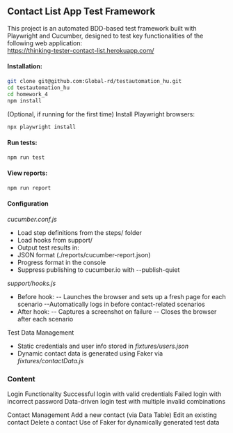 ## Contact List App Test Framework

This project is an automated BDD-based test framework built with Playwright and Cucumber, designed to test key functionalities of the following web application:  
https://thinking-tester-contact-list.herokuapp.com/


#### Installation:
```bash
git clone git@github.com:Global-rd/testautomation_hu.git
cd testautomation_hu
cd homework_4
npm install
```

(Optional, if running for the first time) Install Playwright browsers:
```bash
npx playwright install
```

#### Run tests:
```bash
npm run test
```

#### View reports:
```bash
npm run report
```


#### Configuration 
_cucumber.conf.js_
- Load step definitions from the steps/ folder
- Load hooks from support/
- Output test results in:
- JSON format (./reports/cucumber-report.json)
- Progress format in the console
- Suppress publishing to cucumber.io with --publish-quiet

_support/hooks.js_
- Before hook:
-- Launches the browser and sets up a fresh page for each scenario
--Automatically logs in before contact-related scenarios
- After hook:
-- Captures a screenshot on failure
-- Closes the browser after each scenario

Test Data Management
- Static credentials and user info stored in _fixtures/users.json_
- Dynamic contact data is generated using Faker via _fixtures/contactData.js_

### Content
Login Functionality
Successful login with valid credentials
Failed login with incorrect password
Data-driven login test with multiple invalid combinations

Contact Management
Add a new contact (via Data Table)
Edit an existing contact
Delete a contact
Use of Faker for dynamically generated test data
